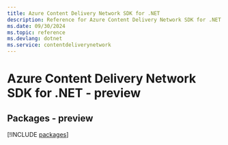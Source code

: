 ```yaml
---
title: Azure Content Delivery Network SDK for .NET
description: Reference for Azure Content Delivery Network SDK for .NET
ms.date: 09/30/2024
ms.topic: reference
ms.devlang: dotnet
ms.service: contentdeliverynetwork
---
```

# Azure Content Delivery Network SDK for .NET - preview
## Packages - preview
[!INCLUDE [packages](content-delivery-network-index.md)]